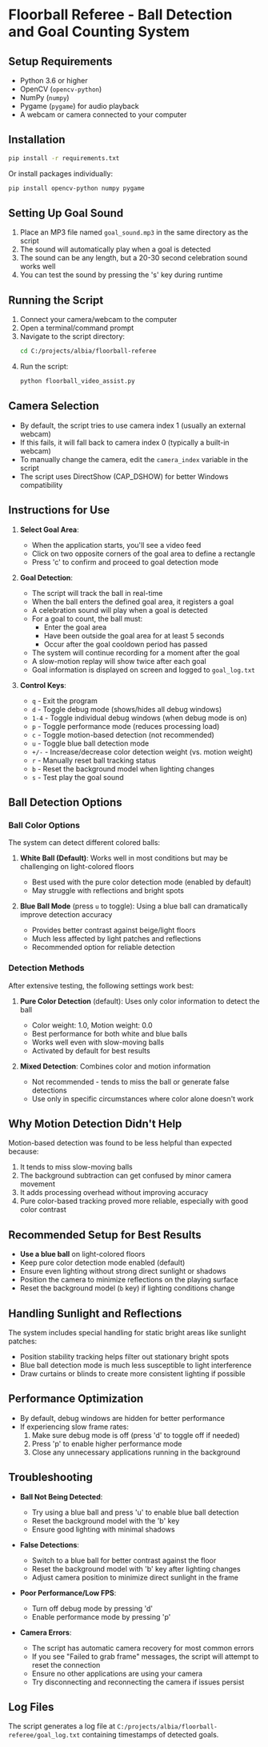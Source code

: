 # Floorball Referee - Ball Detection and Goal Counting System

## Setup Requirements
- Python 3.6 or higher
- OpenCV (`opencv-python`)
- NumPy (`numpy`)
- Pygame (`pygame`) for audio playback
- A webcam or camera connected to your computer

## Installation
```bash
pip install -r requirements.txt
```

Or install packages individually:
```bash
pip install opencv-python numpy pygame
```

## Setting Up Goal Sound
1. Place an MP3 file named `goal_sound.mp3` in the same directory as the script
2. The sound will automatically play when a goal is detected
3. The sound can be any length, but a 20-30 second celebration sound works well
4. You can test the sound by pressing the 's' key during runtime

## Running the Script
1. Connect your camera/webcam to the computer
2. Open a terminal/command prompt
3. Navigate to the script directory:
   ```bash
   cd C:/projects/albia/floorball-referee
   ```
4. Run the script:
   ```bash
   python floorball_video_assist.py
   ```

## Camera Selection
- By default, the script tries to use camera index 1 (usually an external webcam)
- If this fails, it will fall back to camera index 0 (typically a built-in webcam)
- To manually change the camera, edit the `camera_index` variable in the script
- The script uses DirectShow (CAP_DSHOW) for better Windows compatibility

## Instructions for Use
1. **Select Goal Area**: 
   - When the application starts, you'll see a video feed
   - Click on two opposite corners of the goal area to define a rectangle
   - Press 'c' to confirm and proceed to goal detection mode

2. **Goal Detection**: 
   - The script will track the ball in real-time
   - When the ball enters the defined goal area, it registers a goal
   - A celebration sound will play when a goal is detected
   - For a goal to count, the ball must:
     - Enter the goal area
     - Have been outside the goal area for at least 5 seconds
     - Occur after the goal cooldown period has passed
   - The system will continue recording for a moment after the goal
   - A slow-motion replay will show twice after each goal
   - Goal information is displayed on screen and logged to `goal_log.txt`

3. **Control Keys**:
   - `q` - Exit the program
   - `d` - Toggle debug mode (shows/hides all debug windows)
   - `1-4` - Toggle individual debug windows (when debug mode is on)
   - `p` - Toggle performance mode (reduces processing load)
   - `c` - Toggle motion-based detection (not recommended)
   - `u` - Toggle blue ball detection mode
   - `+/-` - Increase/decrease color detection weight (vs. motion weight)
   - `r` - Manually reset ball tracking status
   - `b` - Reset the background model when lighting changes
   - `s` - Test play the goal sound

## Ball Detection Options

### Ball Color Options
The system can detect different colored balls:

1. **White Ball (Default)**: Works well in most conditions but may be challenging on light-colored floors
   - Best used with the pure color detection mode (enabled by default)
   - May struggle with reflections and bright spots

2. **Blue Ball Mode** (press `u` to toggle): Using a blue ball can dramatically improve detection accuracy
   - Provides better contrast against beige/light floors
   - Much less affected by light patches and reflections
   - Recommended option for reliable detection

### Detection Methods
After extensive testing, the following settings work best:

1. **Pure Color Detection** (default): Uses only color information to detect the ball
   - Color weight: 1.0, Motion weight: 0.0
   - Best performance for both white and blue balls
   - Works well even with slow-moving balls
   - Activated by default for best results

2. **Mixed Detection**: Combines color and motion information
   - Not recommended - tends to miss the ball or generate false detections
   - Use only in specific circumstances where color alone doesn't work

## Why Motion Detection Didn't Help
Motion-based detection was found to be less helpful than expected because:

1. It tends to miss slow-moving balls
2. The background subtraction can get confused by minor camera movement
3. It adds processing overhead without improving accuracy
4. Pure color-based tracking proved more reliable, especially with good color contrast

## Recommended Setup for Best Results
- **Use a blue ball** on light-colored floors
- Keep pure color detection mode enabled (default)
- Ensure even lighting without strong direct sunlight or shadows
- Position the camera to minimize reflections on the playing surface
- Reset the background model (`b` key) if lighting conditions change

## Handling Sunlight and Reflections
The system includes special handling for static bright areas like sunlight patches:

- Position stability tracking helps filter out stationary bright spots
- Blue ball detection mode is much less susceptible to light interference
- Draw curtains or blinds to create more consistent lighting if possible

## Performance Optimization
- By default, debug windows are hidden for better performance
- If experiencing slow frame rates:
  1. Make sure debug mode is off (press 'd' to toggle off if needed)
  2. Press 'p' to enable higher performance mode
  3. Close any unnecessary applications running in the background

## Troubleshooting
- **Ball Not Being Detected**:
  - Try using a blue ball and press 'u' to enable blue ball detection
  - Reset the background model with the 'b' key
  - Ensure good lighting with minimal shadows
  
- **False Detections**:
  - Switch to a blue ball for better contrast against the floor
  - Reset the background model with 'b' key after lighting changes
  - Adjust camera position to minimize direct sunlight in the frame
  
- **Poor Performance/Low FPS**:
  - Turn off debug mode by pressing 'd'
  - Enable performance mode by pressing 'p'
  
- **Camera Errors**:
  - The script has automatic camera recovery for most common errors
  - If you see "Failed to grab frame" messages, the script will attempt to reset the connection
  - Ensure no other applications are using your camera
  - Try disconnecting and reconnecting the camera if issues persist

## Log Files
The script generates a log file at `C:/projects/albia/floorball-referee/goal_log.txt` 
containing timestamps of detected goals.
